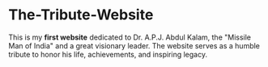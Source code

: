 # The-Tribute-Website
This is my **first website** dedicated to Dr. A.P.J. Abdul Kalam, the "Missile Man of India" and a great visionary leader. The website serves as a humble tribute to honor his life, achievements, and inspiring legacy.
